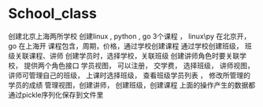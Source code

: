 # School_class
创建北京上海两所学校
创建linux , python , go 3个课程 ， 
linux\py 在北京开， go 在上海开
课程包含，周期，价格，通过学校创建课程 通过学校创建班级， 班级关联课程、讲师
创建学员时，选择学校，关联班级
创建讲师角色时要关联学校，
提供两个角色接口
学员视图， 可以注册， 交学费， 选择班级，
讲师视图， 讲师可管理自己的班级， 上课时选择班级， 查看班级学员列表 ， 修改所管理的学员的成绩
管理视图，创建讲师， 创建班级，创建课程
上面的操作产生的数据都通过pickle序列化保存到文件里
